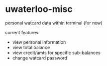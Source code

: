 # uwaterloo-misc
personal watcard data within terminal (for now)

current features:
- view personal information
- view total balance
- view credit/amts for specific sub-balances
- change watcard password
